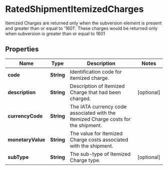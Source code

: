 

# RatedShipmentItemizedCharges

Itemized Charges are returned only when the subversion element is present and greater than or equal to '1601'.  These charges would be returned only when subversion is greater than or equal to 1601

## Properties

| Name | Type | Description | Notes |
|------------ | ------------- | ------------- | -------------|
|**code** | **String** | Identification code for itemized charge. |  |
|**description** | **String** | Description of Itemized Charge that had been charged. |  [optional] |
|**currencyCode** | **String** | The IATA currency code associated with the Itemized Charge costs for the shipment. |  |
|**monetaryValue** | **String** | The value for Itemized Charge costs associated with the shipment. |  |
|**subType** | **String** | The sub-type of Itemized Charge type. |  [optional] |



